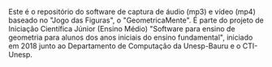 Este é o repositório do software de captura de áudio (mp3) e vídeo (mp4) baseado no "Jogo das Figuras", o "GeometricaMente". É parte do projeto de Iniciação Científica Júnior (Ensino Médio) "Software para ensino de geometria para alunos dos anos iniciais do ensino fundamental", iniciado em 2018 junto ao Departamento de Computação da Unesp-Bauru e o CTI-Unesp.
